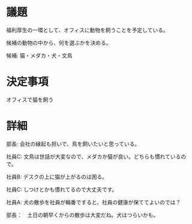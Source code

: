 # 議題
福利厚生の一環として、オフィスに動物を飼うことを予定している。

候補の動物の中から、何を選ぶかを決める。

候補: 猫・メダカ・犬・文鳥

# 決定事項
オフィスで猫を飼う

# 詳細
部長: 会社の縁起も担いで、鳥を飼いたいと思っている。

社員C: 文鳥は世話が大変なので、メダカか猫が良い。どちらも慣れているので。

社員B: デスクの上に猫が上がるのは困る。

社員C: しつけとかも慣れてるので大丈夫です。

社員A: 犬の散歩を社員が輪番ですると、社員の健康が保ててよいのでは？

部長：　土日の朝早くからの散歩は大変だね。犬はつらいかも。

